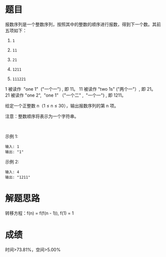 # 题目
报数序列是一个整数序列，按照其中的整数的顺序进行报数，得到下一个数。其前五项如下：

1.     1
2.     11
3.     21
4.     1211
5.     111221
1 被读作  "one 1"  ("一个一") , 即 11。
11 被读作 "two 1s" ("两个一"）, 即 21。
21 被读作 "one 2",  "one 1" （"一个二" ,  "一个一") , 即 1211。

给定一个正整数 n（1 ≤ n ≤ 30），输出报数序列的第 n 项。

注意：整数顺序将表示为一个字符串。

 

示例 1:

    输入: 1
    输出: "1"
示例 2:

    输入: 4
    输出: "1211"

# 解题思路
转移方程：f(n) = f(f(n - 1)), f(1) = 1
# 成绩
时间>73.81%，空间>5.00%
